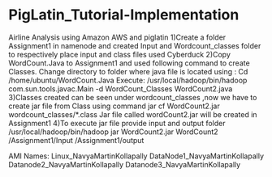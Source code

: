 # PigLatin_Tutorial-Implementation
Airline Analysis using Amazon AWS and piglatin
1)Create a folder Assignment1 in namenode and created Input and Wordcount_classes folder  to respectively place input and class files used Cyberduck
 2)Copy WordCount.Java to Assignment1 and used following command to create Classes.
   Change directory to folder where java file is located using :
   Cd /home/ubuntu/WordCount.Java
   Execute:
  /usr/local/hadoop/bin/hadoop com.sun.tools.javac.Main -d WordCount_Classes  WordCount2.java
 3)Classes created can be seen under wordcount_classes ,now we have to create jar file 
    from Class using command
     jar cf WordCount2.jar wordcount_classes/*.class
    Jar file called wordCount2.jar will be created in Assignment1
 4)To execute jar file provide input and output folder
/usr/local/hadoop/bin/hadoop jar WordCount2.jar WordCount2 /Assignment1/Input /Assignment1/output





AMI Names:
Linux_NavyaMartinKollapally
DataNode1_NavyaMartinKollapally
Datanode2_NavyaMartinKollapally
Datanode3_NavyaMartinKollapally

